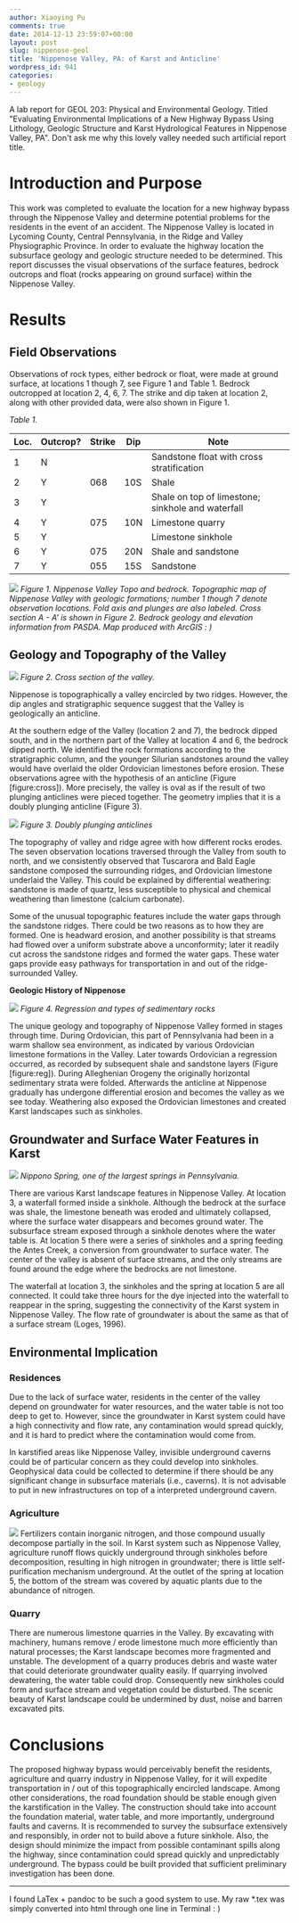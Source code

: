 ```yaml
---
author: Xiaoying Pu
comments: true
date: 2014-12-13 23:59:07+00:00
layout: post
slug: nippenose-geol
title: 'Nippenose Valley, PA: of Karst and Anticline'
wordpress_id: 941
categories:
- geology
---
```


A lab report for GEOL 203: Physical and Environmental Geology. Titled "Evaluating Environmental Implications of a New Highway Bypass Using Lithology, Geologic Structure and Karst Hydrological Features in Nippenose Valley, PA". Don't ask me why this lovely valley needed such artificial report title.




# Introduction and Purpose


This work was completed to evaluate the location for a new highway bypass through the Nippenose Valley and determine potential problems for the residents in the event of an accident. The Nippenose Valley is located in Lycoming County, Central Pennsylvania, in the Ridge and Valley Physiographic Province. In order to evaluate the highway location the subsurface geology and geologic structure needed to be determined. This report discusses the visual observations of the surface features, bedrock outcrops and float (rocks appearing on ground surface) within the Nippenose Valley.


    

# Results



## Field Observations


Observations of rock types, either bedrock or float, were made at ground surface, at locations 1 though 7, see Figure 1 and Table 1. Bedrock outcropped at location 2, 4, 6, 7. The strike and dip taken at location 2, along with other provided data, were also shown in Figure 1.


*Table 1.*

| Loc. | Outcrop? | Strike | Dip | Note                                              |
|------|----------|--------|-----|---------------------------------------------------|
| 1    | N        |        |     | Sandstone float with cross stratification         |
| 2    | Y        | 068    | 10S | Shale                                             |
| 3    | Y        |        |     | Shale on top of limestone; sinkhole and waterfall |
| 4    | Y        | 075    | 10N | Limestone quarry                                  |
| 5    | Y        |        |     | Limestone sinkhole                                |
| 6    | Y        | 075    | 20N | Shale and sandstone                               |
| 7    | Y        | 055    | 15S | Sandstone                                         |



![](https://raw.githubusercontent.com/xiaoyingpu/xiaoyingpu.github.io/master/_media/nippen/topo.png)
*Figure 1. Nippenose Valley Topo and bedrock.  Topographic map of Nippenose Valley with geologic formations; number 1 though 7 denote observation locations. Fold axis and plunges are also labeled. Cross section A - A’ is shown in Figure 2. Bedrock geology and elevation information from PASDA. Map produced with ArcGIS : )*

<!--
[caption id="attachment_944" align="alignleft" width="625"][![Nippenose Valley Topo and bedrock](https://xiaoyingpu.files.wordpress.com/2014/12/lab9nippenose_v2-page-2-of-5.png)](https://xiaoyingpu.files.wordpress.com/2014/12/lab9nippenose_v2-page-2-of-5.png) /caption]
-->




## Geology and Topography of the Valley


![](https://raw.githubusercontent.com/xiaoyingpu/xiaoyingpu.github.io/master/_media/nippen/cross.png)
*Figure 2. Cross section of the valley.*

Nippenose is topographically a valley encircled by two ridges. However, the dip angles and stratigraphic sequence suggest that the Valley is geologically an anticline.

At the southern edge of the Valley (location 2 and 7), the bedrock dipped south, and in the northern part of the Valley at location 4 and 6, the bedrock dipped north. We identified the rock formations according to the stratigraphic column, and the younger Silurian sandstones around the valley would have overlaid the older Ordovician limestones before erosion. These observations agree with the hypothesis of an anticline (Figure [figure:cross]). More precisely, the valley is oval as if the result of two plunging anticlines were pieced together. The geometry implies that it is a doubly plunging anticline (Figure 3).


![](https://raw.githubusercontent.com/xiaoyingpu/xiaoyingpu.github.io/master/_media/nippen/double.png)
*Figure 3. Doubly plunging anticlines*


The topography of valley and ridge agree with how different rocks erodes. The seven observation locations traversed through the Valley from south to north, and we consistently observed that Tuscarora and Bald Eagle sandstone composed the surrounding ridges, and Ordovician limestone underlaid the Valley. This could be explained by differential weathering: sandstone is made of quartz, less susceptible to physical and chemical weathering than limestone (calcium carbonate).

Some of the unusual topographic features include the water gaps through the sandstone ridges. There could be two reasons as to how they are formed. One is headward erosion, and another possibility is that streams had flowed over a uniform substrate above a unconformity; later it readily cut across the sandstone ridges and formed the water gaps. These water gaps provide easy pathways for transportation in and out of the ridge-surrounded Valley.





**Geologic History of Nippenose**



![](https://raw.githubusercontent.com/xiaoyingpu/xiaoyingpu.github.io/master/_media/nippen/reg.png)
*Figure 4. Regression and types of sedimentary rocks*



The unique geology and topography of Nippenose Valley formed in stages through time. During Ordovician, this part of Pennsylvania had been in a warm shallow sea environment, as indicated by various Ordovician limestone formations in the Valley. Later towards Ordovician a regression occurred, as recorded by subsequent shale and sandstone layers (Figure [figure:reg]). During Alleghenian Orogeny the originally horizontal sedimentary strata were folded. Afterwards the anticline at Nippenose gradually has undergone differential erosion and becomes the valley as we see today. Weathering also exposed the Ordovician limestones and created Karst landscapes such as sinkholes.





## Groundwater and Surface Water Features in Karst


![](https://raw.githubusercontent.com/xiaoyingpu/xiaoyingpu.github.io/master/_media/nippen/spring.jpg)
*Nippono Spring, one of the largest springs in Pennsylvania.*

There are various Karst landscape features in Nippenose Valley. At location 3, a waterfall formed inside a sinkhole. Although the bedrock at the surface was shale, the limestone beneath was eroded and ultimately collapsed, where the surface water disappears and becomes ground water. The subsurface stream exposed through a sinkhole denotes where the water table is. At location 5 there were a series of sinkholes and a spring feeding the Antes Creek, a conversion from groundwater to surface water. The center of the valley is absent of surface streams, and the only streams are found around the edge where the bedrocks are not limestone.

The waterfall at location 3, the sinkholes and the spring at location 5 are all connected. It could take three hours for the dye injected into the waterfall to reappear in the spring, suggesting the connectivity of the Karst system in Nippenose Valley. The flow rate of groundwater is about the same as that of a surface stream (Loges, 1996).


## Environmental Implication




### Residences


Due to the lack of surface water, residents in the center of the valley depend on groundwater for water resources, and the water table is not too deep to get to. However, since the groundwater in Karst system could have a high connectivity and flow rate, any contamination would spread quickly, and it is hard to predict where the contamination would come from.

In karstified areas like Nippenose Valley, invisible underground caverns could be of particular concern as they could develop into sinkholes. Geophysical data could be collected to determine if there should be any significant change in subsurface materials (i.e., caverns). It is not advisable to put in new infrastructures on top of a interpreted underground cavern.


### Agriculture


![](https://raw.githubusercontent.com/xiaoyingpu/xiaoyingpu.github.io/master/_media/nippen/downstream.jpg)
Fertilizers contain inorganic nitrogen, and those compound usually decompose partially in the soil. In Karst system such as Nippenose Valley, agriculture runoff flows quickly underground through sinkholes before decomposition, resulting in high nitrogen in groundwater; there is little self-purification mechanism underground. At the outlet of the spring at location 5, the bottom of the stream was covered by aquatic plants due to the abundance of nitrogen.


### Quarry


There are numerous limestone quarries in the Valley. By excavating with machinery, humans remove / erode limestone much more efficiently than natural processes; the Karst landscape becomes more fragmented and unstable. The development of a quarry produces debris and waste water that could deteriorate groundwater quality easily. If quarrying involved dewatering, the water table could drop. Consequently new sinkholes could form and surface stream and vegetation could be disturbed. The scenic beauty of Karst landscape could be undermined by dust, noise and barren excavated pits.


# Conclusions


The proposed highway bypass would perceivably benefit the residents, agriculture and quarry industry in Nippenose Valley, for it will expedite transportation in / out of this topographically encircled landscape. Among other considerations, the road foundation should be stable enough given the karstification in the Valley. The construction should take into account the foundation material, water table, and more importantly, underground faults and caverns. It is recommended to survey the subsurface extensively and responsibly, in order not to build above a future sinkhole. Also, the design should minimize the impact from possible contaminant spills along the highway, since contamination could spread quickly and unpredictably underground. The bypass could be built provided that sufficient preliminary investigation has been done.



* * *



I found LaTex + pandoc to be such a good system to use. My raw *.tex was simply converted into html through one line in Terminal : )
